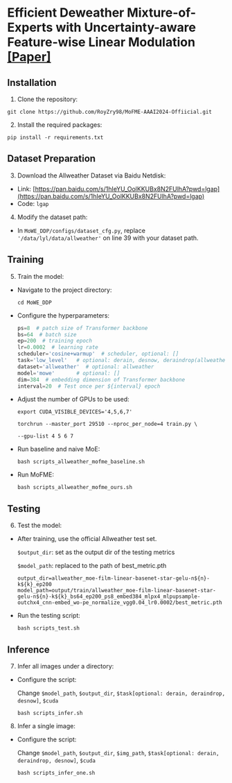 # Efficient Deweather Mixture-of-Experts with Uncertainty-aware Feature-wise Linear Modulation [**[Paper]**](https://ojs.aaai.org/index.php/AAAI/article/download/29622/31055)

## Installation

1. Clone the repository:
  ```
git clone https://github.com/RoyZry98/MoFME-AAAI2024-Offiicial.git
  ```
2. Install the required packages:
  ```
pip install -r requirements.txt
  ```
## Dataset Preparation

3. Download the Allweather Dataset via Baidu Netdisk:
- Link: [https://pan.baidu.com/s/1hIeYU_OolKKUBx8N2FUlhA?pwd=lgap](https://pan.baidu.com/s/1hIeYU_OolKKUBx8N2FUlhA?pwd=lgap)
- Code: `lgap`

4. Modify the dataset path:
- In `MoWE_DDP/configs/dataset_cfg.py`, replace `'/data/lyl/data/allweather'` on line 39 with your dataset path.

## Training

5. Train the model:
- Navigate to the project directory:
  ```
  cd MoWE_DDP
  ```
- Configure the hyperparameters:
  ```python
  ps=8  # patch size of Transformer backbone
  bs=64  # batch size
  ep=200  # training epoch
  lr=0.0002  # learning rate
  scheduler='cosine+warmup'  # scheduler, optional: []
  task='low_level'   # optional: derain, desnow, deraindrop(allweather)
  dataset='allweather'  # optional: allweather
  model='mowe'       # optional: []
  dim=384  # embedding dimension of Transformer backbone
  interval=20  # Test once per ${interval} epoch
  ```

- Adjust the number of GPUs to be used:
  ```
  export CUDA_VISIBLE_DEVICES='4,5,6,7'
  
  torchrun --master_port 29510 --nproc_per_node=4 train.py \
  
  --gpu-list 4 5 6 7
  ```

- Run baseline and naive MoE:
  ```
  bash scripts_allweather_mofme_baseline.sh
  ```

- Run MoFME:
  ```
  bash scripts_allweather_mofme_ours.sh
  ```

## Testing

6. Test the model:
- After training, use the official Allweather test set.

  `$output_dir`: set as the output dir of the testing metrics 

  `$model_path`: replaced to the path of best_metric.pth
  ```
  output_dir=allweather_moe-film-linear-basenet-star-gelu-n${n}-k${k}_ep200
  model_path=output/train/allweather_moe-film-linear-basenet-star-gelu-n${n}-k${k}_bs64_ep200_ps8_embed384_mlpx4_mlpupsample-outchx4_cnn-embed_wo-pe_normalize_vgg0.04_lr0.0002/best_metric.pth
  ```
- Run the testing script:
  ```
  bash scripts_test.sh
  ```

## Inference

7. Infer all images under a directory:
- Configure the script:

  Change `$model_path`, `$output_dir`, `$task[optional: derain, deraindrop, desnow]`, `$cuda`
  ```
  bash scripts_infer.sh
  ```

8. Infer a single image:
- Configure the script:

  Change `$model_path`, `$output_dir`, `$img_path`, `$task[optional: derain, deraindrop, desnow]`, `$cuda`
  ```
  bash scripts_infer_one.sh
  ```
